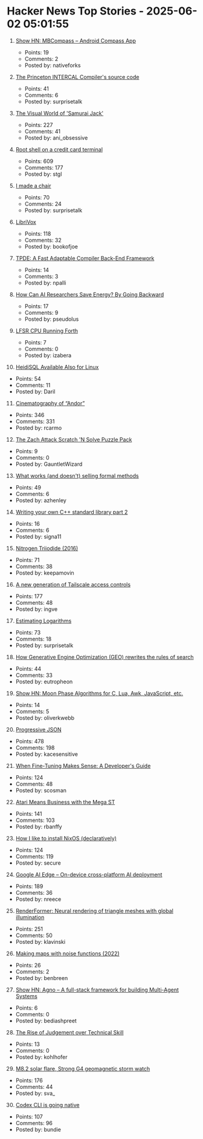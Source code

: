 # Hacker News Top Stories - 2025-06-02 05:01:55

1. [Show HN: MBCompass – Android Compass App](https://github.com/MubarakNative/MBCompass)
   - Points: 19
   - Comments: 2
   - Posted by: nativeforks

2. [The Princeton INTERCAL Compiler's source code](https://esoteric.codes/blog/published-for-the-first-time-the-original-intercal72-compiler-code)
   - Points: 41
   - Comments: 6
   - Posted by: surprisetalk

3. [The Visual World of 'Samurai Jack'](https://animationobsessive.substack.com/p/the-visual-world-of-samurai-jack)
   - Points: 227
   - Comments: 41
   - Posted by: ani_obsessive

4. [Root shell on a credit card terminal](https://stefan-gloor.ch/yomani-hack)
   - Points: 609
   - Comments: 177
   - Posted by: stgl

5. [I made a chair](https://milofultz.com/2025-05-27-i-made-a-chair.html)
   - Points: 70
   - Comments: 24
   - Posted by: surprisetalk

6. [LibriVox](https://librivox.org/)
   - Points: 118
   - Comments: 32
   - Posted by: bookofjoe

7. [TPDE: A Fast Adaptable Compiler Back-End Framework](https://arxiv.org/abs/2505.22610)
   - Points: 14
   - Comments: 3
   - Posted by: npalli

8. [How Can AI Researchers Save Energy? By Going Backward](https://www.quantamagazine.org/how-can-ai-researchers-save-energy-by-going-backward-20250530/)
   - Points: 17
   - Comments: 9
   - Posted by: pseudolus

9. [LFSR CPU Running Forth](https://github.com/howerj/lfsr-vhdl)
   - Points: 7
   - Comments: 0
   - Posted by: izabera

10. [HeidiSQL Available Also for Linux](https://www.heidisql.com/forum.php?t=44068)
   - Points: 54
   - Comments: 11
   - Posted by: Daril

11. [Cinematography of “Andor”](https://www.pushing-pixels.org/2025/05/20/cinematography-of-andor-interview-with-christophe-nuyens.html)
   - Points: 346
   - Comments: 331
   - Posted by: rcarmo

12. [The Zach Attack Scratch 'N Solve Puzzle Pack](https://coincidence.games/zach-attack/)
   - Points: 9
   - Comments: 0
   - Posted by: GauntletWizard

13. [What works (and doesn't) selling formal methods](https://www.galois.com/articles/what-works-and-doesnt-selling-formal-methods)
   - Points: 49
   - Comments: 6
   - Posted by: azhenley

14. [Writing your own C++ standard library part 2](https://nibblestew.blogspot.com/2025/05/writing-your-own-c-standard-library.html)
   - Points: 16
   - Comments: 6
   - Posted by: signa11

15. [Nitrogen Triiodide (2016)](https://www.fourmilab.ch/documents/chemistry/NI3/)
   - Points: 71
   - Comments: 38
   - Posted by: keepamovin

16. [A new generation of Tailscale access controls](https://tailscale.com/blog/grants-ga)
   - Points: 177
   - Comments: 48
   - Posted by: ingve

17. [Estimating Logarithms](https://obrhubr.org/logarithm-estimation)
   - Points: 73
   - Comments: 18
   - Posted by: surprisetalk

18. [How Generative Engine Optimization (GEO) rewrites the rules of search](https://a16z.com/geo-over-seo/)
   - Points: 44
   - Comments: 33
   - Posted by: eutropheon

19. [Show HN: Moon Phase Algorithms for C, Lua, Awk, JavaScript, etc.](https://github.com/oliverkwebb/moonphase)
   - Points: 14
   - Comments: 5
   - Posted by: oliverkwebb

20. [Progressive JSON](https://overreacted.io/progressive-json/)
   - Points: 478
   - Comments: 198
   - Posted by: kacesensitive

21. [When Fine-Tuning Makes Sense: A Developer's Guide](https://getkiln.ai/blog/why_fine_tune_LLM_models_and_how_to_get_started)
   - Points: 124
   - Comments: 48
   - Posted by: scosman

22. [Atari Means Business with the Mega ST](https://www.goto10retro.com/p/atari-means-business-with-the-mega)
   - Points: 141
   - Comments: 103
   - Posted by: rbanffy

23. [How I like to install NixOS (declaratively)](https://michael.stapelberg.ch/posts/2025-06-01-nixos-installation-declarative/)
   - Points: 124
   - Comments: 119
   - Posted by: secure

24. [Google AI Edge – On-device cross-platform AI deployment](https://ai.google.dev/edge)
   - Points: 189
   - Comments: 36
   - Posted by: nreece

25. [RenderFormer: Neural rendering of triangle meshes with global illumination](https://microsoft.github.io/renderformer/)
   - Points: 251
   - Comments: 50
   - Posted by: klavinski

26. [Making maps with noise functions (2022)](https://www.redblobgames.com/maps/terrain-from-noise/)
   - Points: 26
   - Comments: 2
   - Posted by: benbreen

27. [Show HN: Agno – A full-stack framework for building Multi-Agent Systems](https://github.com/agno-agi/agno)
   - Points: 6
   - Comments: 0
   - Posted by: bediashpreet

28. [The Rise of Judgement over Technical Skill](https://notsocommonthoughts.com/blog/ai-and-judgement/)
   - Points: 13
   - Comments: 0
   - Posted by: kohlhofer

29. [M8.2 solar flare, Strong G4 geomagnetic storm watch](https://www.spaceweatherlive.com/en/news/view/581/20250531-m8-2-solar-flare-strong-g4-geomagnetic-storm-watch.html)
   - Points: 176
   - Comments: 44
   - Posted by: sva_

30. [Codex CLI is going native](https://github.com/openai/codex/discussions/1174)
   - Points: 107
   - Comments: 96
   - Posted by: bundie

